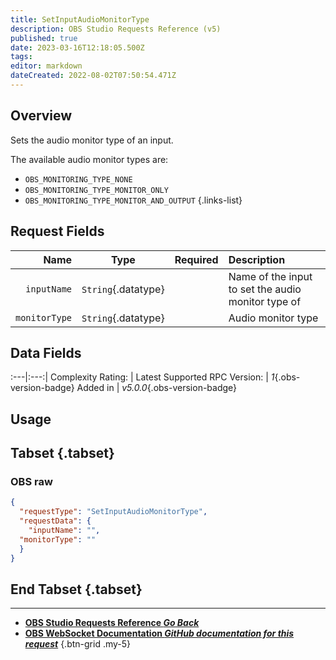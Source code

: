 ```yaml
---
title: SetInputAudioMonitorType
description: OBS Studio Requests Reference (v5)
published: true
date: 2023-03-16T12:18:05.500Z
tags: 
editor: markdown
dateCreated: 2022-08-02T07:50:54.471Z
---
```


## Overview
Sets the audio monitor type of an input.

The available audio monitor types are:

* `OBS_MONITORING_TYPE_NONE`
* `OBS_MONITORING_TYPE_MONITOR_ONLY`
* `OBS_MONITORING_TYPE_MONITOR_AND_OUTPUT`
{.links-list}

## Request Fields
Name | Type | Required| Description |
----:|:----:|:-------:|:------------|
`inputName` | `String`{.datatype} | <i class="mdi mdi-check-bold"></i> | Name of the input to set the audio monitor type of
`monitorType` | `String`{.datatype} | <i class="mdi mdi-check-bold"></i> | Audio monitor type

## Data Fields
:---|:---:|
Complexity Rating: | <span class="stars stars--2"></span>
Latest Supported RPC Version: | *1*{.obs-version-badge}
Added in | *v5.0.0*{.obs-version-badge}

## Usage
## Tabset {.tabset}
### OBS raw
```json
{
  "requestType": "SetInputAudioMonitorType",
  "requestData": {
    "inputName": "",
  "monitorType": ""
  }
}
```
## End Tabset {.tabset}

---

- [<i class="mdi mdi-chevron-left"></i>**OBS Studio Requests Reference *Go Back***](/Broadcasters/OBS/Requests)
- [<i class="mdi mdi-github"></i> **OBS WebSocket Documentation *GitHub documentation for this request***](https://github.com/obsproject/obs-websocket/blob/master/docs/generated/protocol.md#setinputaudiomonitortype)
{.btn-grid .my-5}